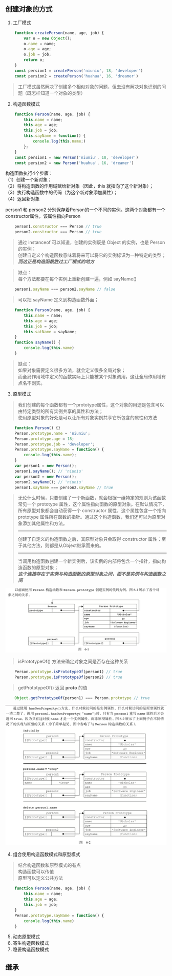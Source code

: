 ## 创建对象的方式

1. 工厂模式
```javascript
    function createPerson(name, age, job) {
        var o = new Object();
        o.name = name;
        o.age = age;
        o.job = job;
        return o;
    }
    const persion1 = createPerson('niuniu', 18, 'developer')
    const persion2 = createPerson('huahua', 16, 'dreamer')
```
> 工厂模式虽然解决了创建多个相似对象的问题，但去没有解决对象识别的问题（既怎样知道一个对象的类型）

2. 构造函数模式
```javascript
    function Person(name, age, job) {
        this.name = name;
        this.age = age;
        this.job = job;
        this.sayName = function() {
            console.log(this.name;)
        };
    }
    const persion1 = new Person('niuniu', 18, 'developer')
    const persion2 = new Person('huahua', 16, 'dreamer')
```
构造函数执行4个步骤：   
（1）创建一个新对象；  
（2）将构造函数的作用域赋给新对象（因此，this 就指向了这个新对象）；   
（3）执行构造函数中的代码（为这个新对象添加属性）；   
（4）返回新对象

person1 和 person2 分别保存着Person的一个不同的实例。这两个对象都有一个constructor属性，该属性指向Person
```javascript
    person1.constructor === Person // true
    person2.constructor === Person // true
```
> 通过 instanceof 可以知道，创建的实例既是 Object 的实例，也是 Person 的实例；   
创建自定义个构造函数意味着将来可以将它的实例标识为一种特定的类型；***而这正是构造函数胜过工厂模式的地方***   

> 缺点：   
每个方法都要在每个实例上重新创建一遍，例如 sayName()
```javascript
    person1.sayName === person2.sayName // false
```
> 可以把 sayName 定义到构造函数外面；
```javascript
    function Person(name, age, job) {
        this.name = name;
        this.age = age;
        this.job = job;
        this.satName = sayName;
    }
    function sayName() {
        console.log(this.name)
    }
```
> 缺点：  
如果对象需要定义很多方法，就会定义很多全局对象；   
而全局作用域中定义的函数实际上只能被某个对象调用，这让全局作用域有点名不副实。

3. 原型模式

> 我们创建的每个函数都有一个prototype属性，这个对象的用途是包含可以由特定类型的所有实例共享的属性和方法；   
使用原型对象的好处是可以让所有对象实例共享它所包含的属性和方法
```javascript
    function Person() {}
    Person.prototype.name = 'niuniu';
    Person.prototype.age = 18;
    Person.prototype.job = 'developer';
    Person.prototype.sayName = function() {
        console.log(this.name);
    }
    var person1 = new Person();
    person1.sayName(); // 'niuniu'
    var person2 = new Person();
    person2.sayName(); // 'niuniu'
    person1.sayName === person2.sayName // true
```
> 无论什么时候，只要创建了一个新函数，就会根据一组特定的规则为该函数常见一个 prototype 属性，这个属性指向函数的原型对象。在默认情况下，所有原型对象都会自动获得一个 constructor 属性，这个属性包含一个指向 prototype 属性所在函数的指针。通过这个构造函数，我们还可以为原型对象添加其他属性和方法。   <hr>
创建了自定义的构造函数之后，其原型对象只会取得 constructor 属性；至于其他方法，则都是从Object继承而来的。  <hr>
当调用构造函数创建一个新实例后，该实例的内部将包含一个指针，指向构造函数的原型对象；  
***这个连接存在于实例与构造函数的原型对象之间，而不是实例与构造函数之间***

<img src="./images/createObject-prototype.png" width="600"/>

> isPrototypeOf() 方法来确定对象之间是否存在这种关系
```javascript
    Person.prototype.isPrototypeOf(person1) // true
    Person.prototype.isPrototypeOf(person2) // true
```
> getPrototypeOf() 返回 __proto__ 的值

```javascript
    Object.getPrototypeOf(person1) === Person.prototype // true
```
<img src="./images/createObject-prototype2.png" width="600"/>

4. 组合使用构造函数模式和原型模式
> 结合构造函数和原型模式的有点  
构造函数可以传值   
原型可以定义公共方法
```javascript
    function Person(name, age, job) {
        this.name = name;
        this.age = age;
        this.job = job;
    }
    Person.prototype.sayName = function() {
        console.log(this.name)
    }
```
5. 动态原型模式
6. 寄生构造函数模式
7. 稳妥构造函数模式

## 继承